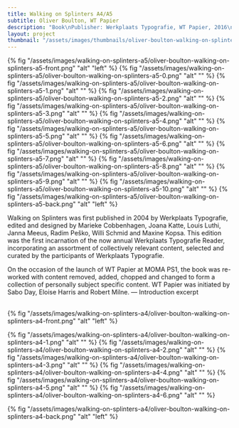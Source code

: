 ```yaml
---
title: Walking on Splinters A4/A5
subtitle: Oliver Boulton, WT Papier
description: "Book\nPublisher: Werkplaats Typografie, WT Papier, 2016\nDesign: Oliver Boulton\nEditors: Oliver Boulton, Sabo Day, Eloise Harris, Robert Milne\nLaser, perfect bound, cold melt, 148 × 210mm\nEdition of 10, softback, 126pp.\nLaser, perfect bound, cold melt, 210 × 297mm\nEdition of 10, softback, 252pp."
layout: project
thumbnail: "/assets/images/thumbnails/oliver-boulton-walking-on-splinters-a5-front.png"
---
```


{% fig "/assets/images/walking-on-splinters-a5/oliver-boulton-walking-on-splinters-a5-front.png" "alt" "left" %}
{% fig "/assets/images/walking-on-splinters-a5/oliver-boulton-walking-on-splinters-a5-0.png" "alt" "" %}
{% fig "/assets/images/walking-on-splinters-a5/oliver-boulton-walking-on-splinters-a5-1.png" "alt" "" %}
{% fig "/assets/images/walking-on-splinters-a5/oliver-boulton-walking-on-splinters-a5-2.png" "alt" "" %}
{% fig "/assets/images/walking-on-splinters-a5/oliver-boulton-walking-on-splinters-a5-3.png" "alt" "" %}
{% fig "/assets/images/walking-on-splinters-a5/oliver-boulton-walking-on-splinters-a5-4.png" "alt" "" %}
{% fig "/assets/images/walking-on-splinters-a5/oliver-boulton-walking-on-splinters-a5-5.png" "alt" "" %}
{% fig "/assets/images/walking-on-splinters-a5/oliver-boulton-walking-on-splinters-a5-6.png" "alt" "" %}
{% fig "/assets/images/walking-on-splinters-a5/oliver-boulton-walking-on-splinters-a5-7.png" "alt" "" %}
{% fig "/assets/images/walking-on-splinters-a5/oliver-boulton-walking-on-splinters-a5-8.png" "alt" "" %}
{% fig "/assets/images/walking-on-splinters-a5/oliver-boulton-walking-on-splinters-a5-9.png" "alt" "" %}
{% fig "/assets/images/walking-on-splinters-a5/oliver-boulton-walking-on-splinters-a5-10.png" "alt" "" %}
{% fig "/assets/images/walking-on-splinters-a5/oliver-boulton-walking-on-splinters-a5-back.png" "alt" "left" %}

Walking on Splinters was first published in 2004 by Werkplaats Typografie, edited and designed by Marieke Cobbenhagen, Joana Katte, Louis Luthi, Janna Meeus, Radim Peško, Willi Schmid and Maxine Kopsa. This edition was the first incarnation of the now annual Werkplaats Typografie Reader, incorporating an assortment of collectively relevant content, selected and curated by the participants of Werkplaats Typografie.

On the occasion of the launch of WT Papier at MOMA PS1, the book was re-worked with content removed, added, chopped and changed to form a collection of personally subject specific content. WT Papier was initiated by Sabo Day, Eloise Harris and Robert Milne. — Introduction excerpt<br><br>

{% fig "/assets/images/walking-on-splinters-a4/oliver-boulton-walking-on-splinters-a4-front.png" "alt" "left" %}

{% fig "/assets/images/walking-on-splinters-a4/oliver-boulton-walking-on-splinters-a4-1.png" "alt" "" %}
{% fig "/assets/images/walking-on-splinters-a4/oliver-boulton-walking-on-splinters-a4-2.png" "alt" "" %}
{% fig "/assets/images/walking-on-splinters-a4/oliver-boulton-walking-on-splinters-a4-3.png" "alt" "" %}
{% fig "/assets/images/walking-on-splinters-a4/oliver-boulton-walking-on-splinters-a4-4.png" "alt" "" %}
{% fig "/assets/images/walking-on-splinters-a4/oliver-boulton-walking-on-splinters-a4-5.png" "alt" "" %}
{% fig "/assets/images/walking-on-splinters-a4/oliver-boulton-walking-on-splinters-a4-6.png" "alt" "" %}

{% fig "/assets/images/walking-on-splinters-a4/oliver-boulton-walking-on-splinters-a4-back.png" "alt" "left" %}
